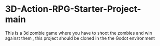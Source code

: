 # 3D-Action-RPG-Starter-Project-main
 This is a 3d zombie game where you have to shoot the zombies and win against them , this project should be cloned in the the Godot environment 

